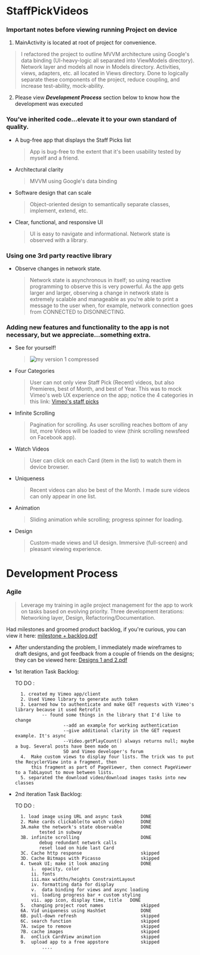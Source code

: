 # StaffPickVideos

### Important notes before viewing running Project on device
1. MainActivity is located at root of project for convenience.
> I refactored the project to outline MVVM architecture using Google's data binding (UI-heavy-logic all separated into ViewModels directory).
	Network layer and models all now in Models directory. Activities, views, adapters, etc. all located in Views directory.
	Done to logically separate these components of the project, reduce coupling, and increase test-ability, mock-ability.
2. Please view ***Development Process*** section below to know how the development was executed

### You’ve inherited code...elevate it to your own standard of quality.

* A bug-free app that displays the Staff Picks list
	 > App is bug-free to the extent that it's been usability tested by myself and a friend.
* Architectural clarity
	 > MVVM using Google's data binding
* Software design that can scale
   > Object-oriented design to semantically separate classes, implement, extend, etc.
* Clear, functional, and responsive UI
	 > UI is easy to navigate and informational. Network state is observed with a library. 

### Using **one** 3rd party reactive library
*  Observe changes in network state. 
	 > Network state is asynchronous in itself; so using reactive programming to observe this is very powerful.
	 As the app gets larger and larger, observing a change in network state is extremely scalable and manageable 
	 as you're able to print a message to the user when, for example, network connection goes from CONNECTED to DISONNECTING.
	 
### Adding new features and functionality to the app is not necessary, but we appreciate...something extra. 
* See for yourself!
  > ![my version 1 compressed](https://user-images.githubusercontent.com/14288932/33238139-b53c76d2-d254-11e7-9227-d08eba254120.gif)
* Four Categories
  > User can not only view Staff Pick (Recent) videos, but also Premieres, best of Month, and best of Year.
	This was to mock Vimeo's web UX experience on the app; notice the 4 categories in this link:
  [Vimeo's staff picks](https://vimeo.com/channels/staffpicks)
     
* Infinite Scrolling
  > Pagination for scrolling. As user scrolling reaches bottom of any list, more Videos will be 
  loaded to view (think scrolling newsfeed on Facebook app).
  
* Watch Videos
  > User can click on each Card (item in the list) to watch them in device browser.

* Uniqueness
  > Recent videos can also be best of the Month. I made sure videos can only appear in one list.

* Animation
  > Sliding animation while scrolling; progress spinner for loading.

* Design
  > Custom-made views and UI design. Immersive (full-screen) and pleasant viewing experience.
  
# Development Process
### Agile
  > Leverage my training in agile project management for the app to 
  work on tasks based on evolving priority.
  Three development iterations: Networking layer, Design, Refactoring/Documentation.
  
  Had milestones and groomed product backlog, if you're curious, you can view it here:
  [milestone + backlog.pdf](https://github.com/iAutoparkCars/ETFQuery/files/1502666/milestone.backlog.pdf)

* After understanding the problem, I immediately made wireframes to draft designs, 
   and got feedback from a couple of friends on the designs; they can be viewed here:
	[Designs 1 and 2.pdf](https://github.com/iAutoparkCars/ETFQuery/files/1502668/Designs.1.and.2.pdf)  

* 1st iteration Task Backlog:

	TO DO : 

		1. created my Vimeo app/client
		2. Used Vimeo library to generate auth token
		3. Learned how to authenticate and make GET requests with Vimeo's library because it used Retrofit
				-- found some things in the library that I'd like to change
						--add an example for working authentication
						--give additional clarity in the GET request example. It's async
						--Video.getPlayCount() always returns null; maybe a bug. Several posts have been made on 
						SO and Vimeo developer's forum			
		4.  Make custom views to display four lists. The trick was to put the RecyclerView into a fragment, then
			this fragment as part of PageViewer, then connect PageViewer to a TabLayout to move between lists.
		5. separated the download video/download images tasks into new classes 

* 2nd iteration Task Backlog:
	
	TO DO : 

		1. load image using URL and async task       DONE
		2. Make cards clickable(to watch video)      DONE             
		3A.make the network's state observable       DONE
			   tested in subway
		3B. infinite scrolling                       DONE
			   debug redundant network calls
			   reset load on hide last Card
		3C. Cache http response                      skipped
		3D. Cache Bitmaps with Picasso               skipped
		4. tweak UI; make it look amazing            DONE
			i.  opacity, color						 
			ii. fonts
			iii.max widths/heights ConstraintLayout
			iv. formatting data for display
			v.  data binding for views and async loading
			vi. loading progress bar + custom styling
			vii. app icon, display time, title   DONE
		5.  changing project root names              skipped
		6A. Vid uniqueness using HashSet             DONE 
		6B. pull-down refresh                        skipped
		6C. search function                          skipped
		7A. swipe to remove                          skipped
		7B. cache images                             skipped
		8.  onClick CardView animation               skipped
		9.  upload app to a free appstore            skipped
                ....
